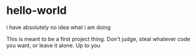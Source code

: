 # hello-world
i have absolutely no idea what i am doing

This is meant to be a first project thing. Don't judge, steal whatever code you want, or leave it alone. Up to you
